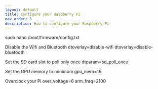 ```yaml
---
layout: default
title: Configure your Raspberry Pi
nav_order: 3
description: How to configure your Raspberry Pi
---
```

sudo nano /boot/firmware/config.txt

Disable the Wifi and Bluetooth
dtoverlay=disable-wifi
dtoverlay=disable-bluetooth

Set the SD card slot to poll only once
dtparam=sd_poll_once

Set the GPU memory to minimum
gpu_mem=16

Overclock your Pi
over_voltage=6
arm_freq=2100
